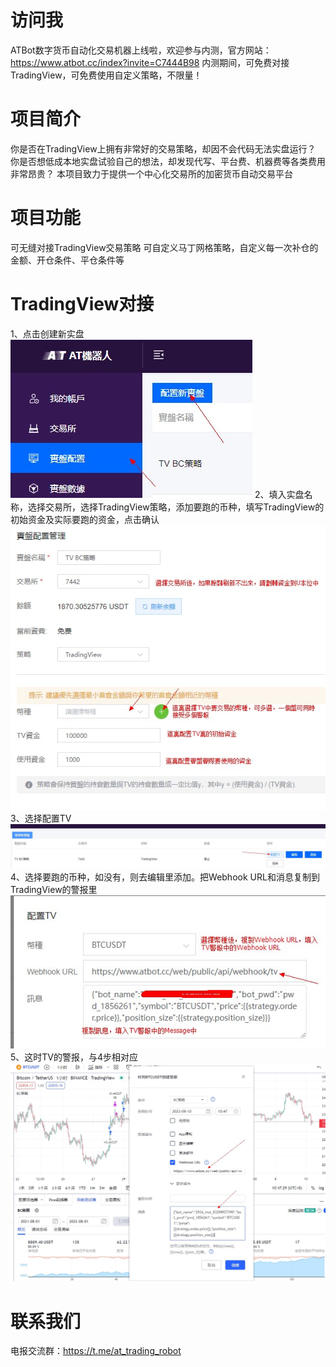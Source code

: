 # 访问我
ATBot数字货币自动化交易机器上线啦，欢迎参与内测，官方网站：https://www.atbot.cc/index?invite=C7444B98
内测期间，可免费对接TradingView，可免费使用自定义策略，不限量！

# 项目简介
你是否在TradingView上拥有非常好的交易策略，却因不会代码无法实盘运行？
你是否想低成本地实盘试验自己的想法，却发现代写、平台费、机器费等各类费用非常昂贵？
本项目致力于提供一个中心化交易所的加密货币自动交易平台

# 项目功能
可无缝对接TradingView交易策略
可自定义马丁网格策略，自定义每一次补仓的金额、开仓条件、平仓条件等

# TradingView对接
1、点击创建新实盘
![image](https://raw.githubusercontent.com/atradingrobot/atbot/main/atbot_new_bot.jpg)
2、填入实盘名称，选择交易所，选择TradingView策略，添加要跑的币种，填写TradingView的初始资金及实际要跑的资金，点击确认
![image](https://raw.githubusercontent.com/atradingrobot/atbot/main/atbot_robot.jpg)
3、选择配置TV
![image](https://raw.githubusercontent.com/atradingrobot/atbot/main/atbot_bot_config_tv.jpg)
4、选择要跑的币种，如没有，则去编辑里添加。把Webhook URL和消息复制到TradingView的警报里
![image](https://raw.githubusercontent.com/atradingrobot/atbot/main/atbot_bot_tv_webhook.jpg)
5、这时TV的警报，与4步相对应
![image](https://raw.githubusercontent.com/atradingrobot/atbot/main/atbot_tv_notice.jpg)

# 联系我们
电报交流群：https://t.me/at_trading_robot
